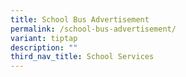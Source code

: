```yaml
---
title: School Bus Advertisement
permalink: /school-bus-advertisement/
variant: tiptap
description: ""
third_nav_title: School Services
---
```

